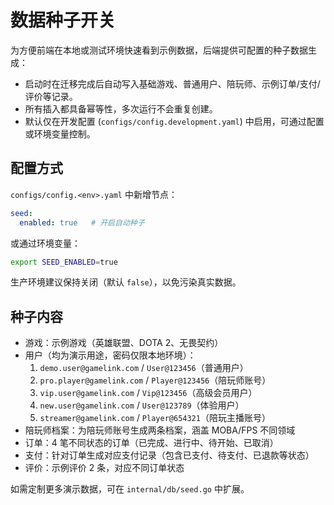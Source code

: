 # 数据种子开关

为方便前端在本地或测试环境快速看到示例数据，后端提供可配置的种子数据生成：

- 启动时在迁移完成后自动写入基础游戏、普通用户、陪玩师、示例订单/支付/评价等记录。
- 所有插入都具备幂等性，多次运行不会重复创建。
- 默认仅在开发配置 (`configs/config.development.yaml`) 中启用，可通过配置或环境变量控制。

## 配置方式

`configs/config.<env>.yaml` 中新增节点：

```yaml
seed:
  enabled: true   # 开启自动种子
```

或通过环境变量：

```bash
export SEED_ENABLED=true
```

生产环境建议保持关闭（默认 `false`），以免污染真实数据。

## 种子内容

- 游戏：示例游戏（英雄联盟、DOTA 2、无畏契约）
- 用户（均为演示用途，密码仅限本地环境）：
  1. `demo.user@gamelink.com` / `User@123456`（普通用户）
  2. `pro.player@gamelink.com` / `Player@123456`（陪玩师账号）
  3. `vip.user@gamelink.com` / `Vip@123456`（高级会员用户）
  4. `new.user@gamelink.com` / `User@123789`（体验用户）
  5. `streamer@gamelink.com` / `Player@654321`（陪玩主播账号）
- 陪玩师档案：为陪玩师账号生成两条档案，涵盖 MOBA/FPS 不同领域
- 订单：4 笔不同状态的订单（已完成、进行中、待开始、已取消）
- 支付：针对订单生成对应支付记录（包含已支付、待支付、已退款等状态）
- 评价：示例评价 2 条，对应不同订单状态

如需定制更多演示数据，可在 `internal/db/seed.go` 中扩展。
